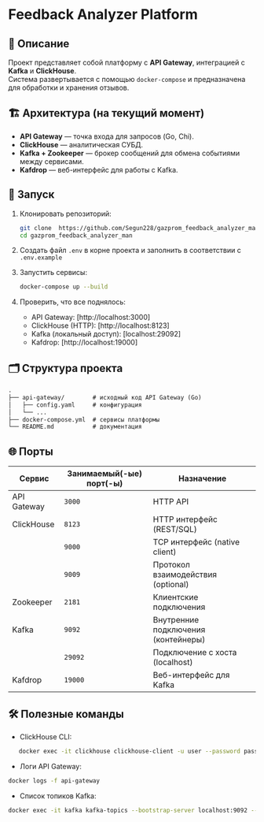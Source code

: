 # Feedback Analyzer Platform

## 📌 Описание

Проект представляет собой платформу с **API Gateway**, интеграцией с **Kafka** и **ClickHouse**.  
Система развертывается с помощью `docker-compose` и предназначена для обработки и хранения отзывов.

## 🏗️ Архитектура (на текущий момент)

- **API Gateway** — точка входа для запросов (Go, Chi).
- **ClickHouse** — аналитическая СУБД.
- **Kafka + Zookeeper** — брокер сообщений для обмена событиями между сервисами.
- **Kafdrop** — веб-интерфейс для работы с Kafka.

## 🚀 Запуск

1. Клонировать репозиторий:

   ```bash
   git clone  https://github.com/Segun228/gazprom_feedback_analyzer_man
   cd gazprom_feedback_analyzer_man
   ```

1. Создать файл `.env` в корне проекта и заполнить в соответствии с `.env.example`

1. Запустить сервисы:

    ```bash
    docker-compose up --build
    ```

1. Проверить, что все поднялось:

   - API Gateway: [http://localhost:3000]
   - ClickHouse (HTTP): [http://localhost:8123]
   - Kafka (локальный доступ): [localhost:29092]
   - Kafdrop: [http://localhost:19000]

## 🗂️ Структура проекта

```markdown
.
├── api-gateway/        # исходный код API Gateway (Go)
│   ├── config.yaml     # конфигурация
│   └── ...
├── docker-compose.yml  # сервисы платформы
└── README.md           # документация
```

## 🌐 Порты

| Сервис      | Занимаемый(-ые) порт(-ы) | Назначение                          |
| ----------- | ------------------------ | ----------------------------------- |
| API Gateway | `3000`                   | HTTP API                            |
| ClickHouse  | `8123`                   | HTTP интерфейс (REST/SQL)           |
|             | `9000`                   | TCP интерфейс (native client)       |
|             | `9009`                   | Протокол взаимодействия (optional)  |
| Zookeeper   | `2181`                   | Клиентские подключения              |
| Kafka       | `9092`                   | Внутренние подключения (контейнеры) |
|             | `29092`                  | Подключение с хоста (localhost)     |
| Kafdrop     | `19000`                  | Веб-интерфейс для Kafka             |

## 🛠️ Полезные команды

- ClickHouse CLI:

```bash
   docker exec -it clickhouse clickhouse-client -u user --password password
```

- Логи API Gateway:

```bash
docker logs -f api-gateway
```

- Список топиков Kafka:

```bash
docker exec -it kafka kafka-topics --bootstrap-server localhost:9092 --list
```

